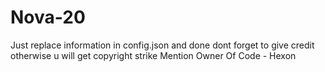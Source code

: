# Nova-20
Just replace information in config.json and done 
dont forget to give credit 
otherwise u will get copyright strike
Mention Owner Of Code - Hexon

